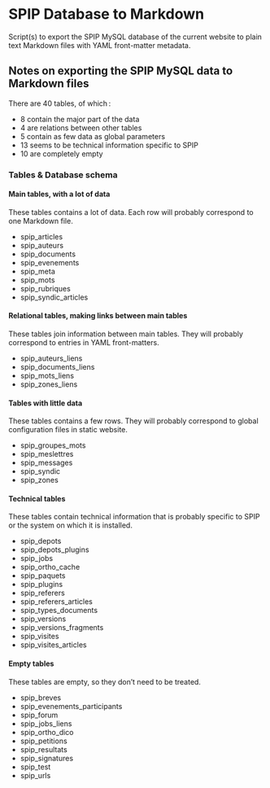 # SPIP Database to Markdown
Script(s) to export the SPIP MySQL database of the current website to plain text Markdown files with YAML front-matter metadata.

## Notes on exporting the SPIP MySQL data to Markdown files
There are 40 tables, of which :
- 8 contain the major part of the data
- 4 are relations between other tables
- 5 contain as few data as global parameters
- 13 seems to be technical information specific to SPIP
- 10 are completely empty

### Tables & Database schema

#### Main tables, with a lot of data
These tables contains a lot of data. Each row will probably correspond to one Markdown file.

- spip_articles
- spip_auteurs
- spip_documents
- spip_evenements
- spip_meta
- spip_mots
- spip_rubriques
- spip_syndic_articles

#### Relational tables, making links between main tables
These tables join information between main tables. They will probably correspond to entries in YAML front-matters.

- spip_auteurs_liens
- spip_documents_liens
- spip_mots_liens
- spip_zones_liens

#### Tables with little data
These tables contains a few rows. They will probably correspond to global configuration files in static website. 

- spip_groupes_mots
- spip_meslettres
- spip_messages
- spip_syndic
- spip_zones

#### Technical tables
These tables contain technical information that is probably specific to SPIP or the system on which it is installed.

- spip_depots
- spip_depots_plugins
- spip_jobs
- spip_ortho_cache
- spip_paquets
- spip_plugins
- spip_referers
- spip_referers_articles
- spip_types_documents
- spip_versions
- spip_versions_fragments
- spip_visites
- spip_visites_articles

#### Empty tables
These tables are empty, so they don’t need to be treated.

- spip_breves
- spip_evenements_participants
- spip_forum
- spip_jobs_liens
- spip_ortho_dico
- spip_petitions
- spip_resultats
- spip_signatures
- spip_test
- spip_urls
